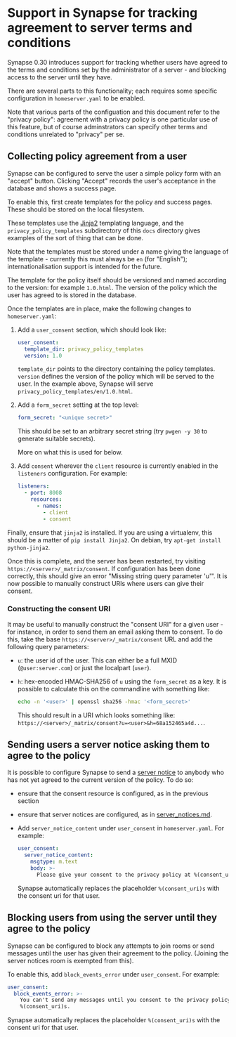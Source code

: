 Support in Synapse for tracking agreement to server terms and conditions
========================================================================

Synapse 0.30 introduces support for tracking whether users have agreed to the
terms and conditions set by the administrator of a server - and blocking access
to the server until they have.

There are several parts to this functionality; each requires some specific
configuration in `homeserver.yaml` to be enabled.

Note that various parts of the configuation and this document refer to the
"privacy policy": agreement with a privacy policy is one particular use of this
feature, but of course adminstrators can specify other terms and conditions
unrelated to "privacy" per se.

Collecting policy agreement from a user
---------------------------------------

Synapse can be configured to serve the user a simple policy form with an
"accept" button. Clicking "Accept" records the user's acceptance in the
database and shows a success page.

To enable this, first create templates for the policy and success pages.
These should be stored on the local filesystem.

These templates use the [Jinja2](http://jinja.pocoo.org) templating language,
and the `privacy_policy_templates` subdirectory of this `docs` directory gives
examples of the sort of thing that can be done.

Note that the templates must be stored under a name giving the language of the
template - currently this must always be `en` (for "English");
internationalisation support is intended for the future.

The template for the policy itself should be versioned and named according to 
the version: for example `1.0.html`. The version of the policy which the user
has agreed to is stored in the database.

Once the templates are in place, make the following changes to `homeserver.yaml`:

 1. Add a `user_consent` section, which should look like:

    ```yaml
    user_consent:
      template_dir: privacy_policy_templates
      version: 1.0
    ```

    `template_dir` points to the directory containing the policy
    templates. `version` defines the version of the policy which will be served
    to the user. In the example above, Synapse will serve
    `privacy_policy_templates/en/1.0.html`.


 2. Add a `form_secret` setting at the top level:


    ```yaml
    form_secret: "<unique secret>"
    ```

    This should be set to an arbitrary secret string (try `pwgen -y 30` to
    generate suitable secrets).

    More on what this is used for below.

 3. Add `consent` wherever the `client` resource is currently enabled in the
    `listeners` configuration. For example:

    ```yaml
    listeners:
      - port: 8008
        resources:
          - names:
            - client
            - consent
    ```


Finally, ensure that `jinja2` is installed. If you are using a virtualenv, this
should be a matter of `pip install Jinja2`. On debian, try `apt-get install
python-jinja2`.

Once this is complete, and the server has been restarted, try visiting
`https://<server>/_matrix/consent`. If configuration has been done correctly,
this should give an error "Missing string query parameter 'u'". It is now
possible to manually construct URIs where users can give their consent.

### Constructing the consent URI

It may be useful to manually construct the "consent URI" for a given user - for
instance, in order to send them an email asking them to consent. To do this,
take the base `https://<server>/_matrix/consent` URL and add the following
query parameters:

 * `u`: the user id of the user. This can either be a full MXID
   (`@user:server.com`) or just the localpart (`user`).

 * `h`: hex-encoded HMAC-SHA256 of `u` using the `form_secret` as a key. It is
   possible to calculate this on the commandline with something like:

   ```bash
   echo -n '<user>' | openssl sha256 -hmac '<form_secret>'
   ```

   This should result in a URI which looks something like:
   `https://<server>/_matrix/consent?u=<user>&h=68a152465a4d...`.


Sending users a server notice asking them to agree to the policy
----------------------------------------------------------------

It is possible to configure Synapse to send a [server
notice](server_notices.md) to anybody who has not yet agreed to the current
version of the policy. To do so:

 * ensure that the consent resource is configured, as in the previous section

 * ensure that server notices are configured, as in [server_notices.md](server_notices.md).

 * Add `server_notice_content` under `user_consent` in `homeserver.yaml`. For
   example:

   ```yaml
   user_consent:
     server_notice_content:
       msgtype: m.text
       body: >-
         Please give your consent to the privacy policy at %(consent_uri)s.
   ```

   Synapse automatically replaces the placeholder `%(consent_uri)s` with the
   consent uri for that user.

Blocking users from using the server until they agree to the policy
-------------------------------------------------------------------

Synapse can be configured to block any attempts to join rooms or send messages
until the user has given their agreement to the policy. (Joining the server
notices room is exempted from this).

To enable this, add `block_events_error` under `user_consent`. For example:

```yaml
user_consent:
  block_events_error: >-
    You can't send any messages until you consent to the privacy policy at
    %(consent_uri)s.
```

Synapse automatically replaces the placeholder `%(consent_uri)s` with the
consent uri for that user.
